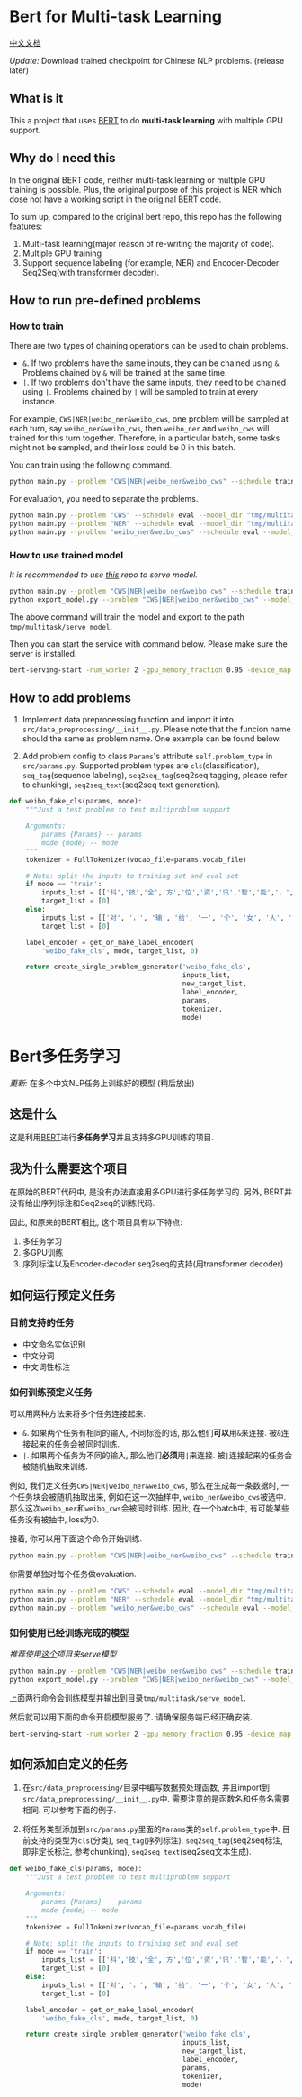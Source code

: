 # Bert for Multi-task Learning

[中文文档](#Bert多任务学习)

*Update:* Download trained checkpoint for Chinese NLP problems. (release later)

## What is it

This a project that uses [BERT](https://github.com/google-research/bert) to do **multi-task learning** with multiple GPU support.

## Why do I need this

In the original BERT code, neither multi-task learning or multiple GPU training is possible. Plus, the original purpose of this project is NER which dose not have a working script in the original BERT code.

To sum up, compared to the original bert repo, this repo has the following features:

1. Multi-task learning(major reason of re-writing the majority of code).
2. Multiple GPU training
3. Support sequence labeling (for example, NER) and Encoder-Decoder Seq2Seq(with transformer decoder).

## How to run pre-defined problems

### How to train

There are two types of chaining operations can be used to chain problems.

- `&`. If two problems have the same inputs, they can be chained using `&`. Problems chained by `&` will be trained at the same time.
- `|`. If two problems don't have the same inputs, they need to be chained using `|`. Problems chained by `|` will be sampled to train at every instance.

For example, `CWS|NER|weibo_ner&weibo_cws`, one problem will be sampled at each turn, say `weibo_ner&weibo_cws`, then `weibo_ner` and `weibo_cws` will trained for this turn together. Therefore, in a particular batch, some tasks might not be sampled, and their loss could be 0 in this batch.

You can train using the following command.

```bash
python main.py --problem "CWS|NER|weibo_ner&weibo_cws" --schedule train --model_dir "tmp/multitask"
```

For evaluation, you need to separate the problems.

```bash
python main.py --problem "CWS" --schedule eval --model_dir "tmp/multitask"
python main.py --problem "NER" --schedule eval --model_dir "tmp/multitask"
python main.py --problem "weibo_ner&weibo_cws" --schedule eval --model_dir "tmp/multitask"
```

### How to use trained model

*It is recommended to use [this](https://github.com/JayYip/bert-as-service) repo to serve model.*

```bash
python main.py --problem "CWS|NER|weibo_ner&weibo_cws" --schedule train --model_dir "tmp/multitask"
python export_model.py --problem "CWS|NER|weibo_ner&weibo_cws" --model_dir "tmp/multitask"
```

The above command will train the model and export to the path `tmp/multitask/serve_model`.

Then you can start the service with command below. Please make sure the server is installed.

```bash
bert-serving-start -num_worker 2 -gpu_memory_fraction 0.95 -device_map 0 1 -problem "CWS|NER|weibo_ner&weibo_cws" -model_dir tmp/multitask/serve_model
```

## How to add problems

1. Implement data preprocessing function and import it into `src/data_preprocessing/__init__.py`. Please note that the funcion name should the same as problem name. One example can be found below.

2. Add problem config to class `Params`'s attribute `self.problem_type` in `src/params.py`. Supported problem types are `cls`(classification), `seq_tag`(sequence labeling), `seq2seq_tag`(seq2seq tagging, please refer to chunking), `seq2seq_text`(seq2seq text generation).

```python
def weibo_fake_cls(params, mode):
    """Just a test problem to test multiproblem support

    Arguments:
        params {Params} -- params
        mode {mode} -- mode
    """
    tokenizer = FullTokenizer(vocab_file=params.vocab_file)

    # Note: split the inputs to training set and eval set
    if mode == 'train':
        inputs_list = [['科','技','全','方','位','资','讯','智','能','，','快','捷','的','汽','车','生','活','需','要','有','三','屏','一','云','爱','你']]
        target_list = [0]
    else:
        inputs_list = [['对', '，', '输', '给', '一', '个', '女', '人', '，', '的', '成', '绩', '。', '失', '望']]
        target_list = [0]

    label_encoder = get_or_make_label_encoder(
        'weibo_fake_cls', mode, target_list, 0)

    return create_single_problem_generator('weibo_fake_cls',
                                           inputs_list,
                                           new_target_list,
                                           label_encoder,
                                           params,
                                           tokenizer,
                                           mode)
```

# Bert多任务学习

*更新:* 在多个中文NLP任务上训练好的模型 (稍后放出)

## 这是什么

这是利用[BERT](https://github.com/google-research/bert)进行**多任务学习**并且支持多GPU训练的项目.

## 我为什么需要这个项目

在原始的BERT代码中, 是没有办法直接用多GPU进行多任务学习的. 另外, BERT并没有给出序列标注和Seq2seq的训练代码.

因此, 和原来的BERT相比, 这个项目具有以下特点:

1. 多任务学习
2. 多GPU训练
3. 序列标注以及Encoder-decoder seq2seq的支持(用transformer decoder)

## 如何运行预定义任务

### 目前支持的任务

- 中文命名实体识别
- 中文分词
- 中文词性标注

### 如何训练预定义任务

可以用两种方法来将多个任务连接起来.

- `&`. 如果两个任务有相同的输入, 不同标签的话, 那么他们**可以**用`&`来连接. 被`&`连接起来的任务会被同时训练.
- `|`. 如果两个任务为不同的输入, 那么他们**必须**用`|`来连接. 被`|`连接起来的任务会被随机抽取来训练.

例如, 我们定义任务`CWS|NER|weibo_ner&weibo_cws`, 那么在生成每一条数据时, 一个任务块会被随机抽取出来, 例如在这一次抽样中, `weibo_ner&weibo_cws`被选中. 那么这次`weibo_ner`和`weibo_cws`会被同时训练. 因此, 在一个batch中, 有可能某些任务没有被抽中, loss为0.

接着, 你可以用下面这个命令开始训练.

```bash
python main.py --problem "CWS|NER|weibo_ner&weibo_cws" --schedule train --model_dir "tmp/multitask"
```

你需要单独对每个任务做evaluation.

```bash
python main.py --problem "CWS" --schedule eval --model_dir "tmp/multitask"
python main.py --problem "NER" --schedule eval --model_dir "tmp/multitask"
python main.py --problem "weibo_ner&weibo_cws" --schedule eval --model_dir "tmp/multitask"
```

### 如何使用已经训练完成的模型

*推荐使用[这个](https://github.com/JayYip/bert-as-service)项目来serve模型*

```bash
python main.py --problem "CWS|NER|weibo_ner&weibo_cws" --schedule train --model_dir "tmp/multitask"
python export_model.py --problem "CWS|NER|weibo_ner&weibo_cws" --model_dir "tmp/multitask"
```

上面两行命令会训练模型并输出到目录`tmp/multitask/serve_model`.

然后就可以用下面的命令开启模型服务了. 请确保服务端已经正确安装.

```bash
bert-serving-start -num_worker 2 -gpu_memory_fraction 0.95 -device_map 0 1 -problem "CWS|NER|weibo_ner&weibo_cws" -model_dir tmp/multitask/serve_model
```

## 如何添加自定义的任务

1. 在`src/data_preprocessing/`目录中编写数据预处理函数, 并且import到`src/data_preprocessing/__init__.py`中. 需要注意的是函数名和任务名需要相同. 可以参考下面的例子.

2. 将任务类型添加到`src/params.py`里面的`Params`类的`self.problem_type`中. 目前支持的类型为`cls`(分类), `seq_tag`(序列标注), `seq2seq_tag`(seq2seq标注, 即非定长标注, 参考chunking), `seq2seq_text`(seq2seq文本生成).

```python
def weibo_fake_cls(params, mode):
    """Just a test problem to test multiproblem support

    Arguments:
        params {Params} -- params
        mode {mode} -- mode
    """
    tokenizer = FullTokenizer(vocab_file=params.vocab_file)

    # Note: split the inputs to training set and eval set
    if mode == 'train':
        inputs_list = [['科','技','全','方','位','资','讯','智','能','，','快','捷','的','汽','车','生','活','需','要','有','三','屏','一','云','爱','你']]
        target_list = [0]
    else:
        inputs_list = [['对', '，', '输', '给', '一', '个', '女', '人', '，', '的', '成', '绩', '。', '失', '望']]
        target_list = [0]

    label_encoder = get_or_make_label_encoder(
        'weibo_fake_cls', mode, target_list, 0)

    return create_single_problem_generator('weibo_fake_cls',
                                           inputs_list,
                                           new_target_list,
                                           label_encoder,
                                           params,
                                           tokenizer,
                                           mode)
```
